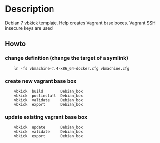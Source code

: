 # Description

Debian 7 [vbkick](https://github.com/wilas/vbkick) template. Help creates Vagrant base boxes. Vagrant SSH insecure keys are used.

## Howto

### change definition (change the target of a symlink)
```
    ln -fs vbmachine-7.4-x86_64-docker.cfg vbmachine.cfg
```

### create new vagrant base box
```
    vbkick  build        Debian_box
    vbkick  postinstall  Debian_box
    vbkick  validate     Debian_box
    vbkick  export       Debian_box
```

### update existing vagrant base box
```
    vbkick  update       Debian_box
    vbkick  validate     Debian_box
    vbkick  export       Debian_box
```
